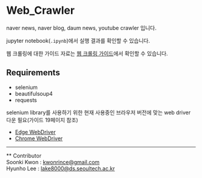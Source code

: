 # Web_Crawler
naver news, naver blog, daum news, youtube crawler 입니다.

jupyter notebook(`.ipynb`)에서 실행 결과를 확인할 수 있습니다.

웹 크롤링에 대한 가이드 자료는 [웹 크롤링 가이드](./slides/crawling_guide.pdf)에서 확인할 수 있습니다.

## Requirements
- selenium
- beautifulsoup4
- requests

selenium library를 사용하기 위한 현재 사용중인 브라우저 버전에 맞는 web driver 다운 필요(가이드 19페이지 참조)
- [Edge WebDriver](https://developer.microsoft.com/en-us/microsoft-edge/tools/webdriver/)
- [Chrome WebDriver](https://chromedriver.chromium.org/downloads)


-------------------
** Contributor    
Soonki Kwon : kwonrince@gmail.com       
Hyunho Lee : lake8000@ds.seoultech.ac.kr
